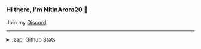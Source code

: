 ### Hi there, I'm NitinArora20 👋

Join my [Discord](https://discord.gg/XZeZS4q35h)

---


<details>
  <summary>:zap: Github Stats</summary>

![Stats](https://github-readme-stats.vercel.app/api?username=FluffyPanda602&&show_icons=true&title_color=ffffff&icon_color=bb2acf&text_color=daf7dc&bg_color=151515)
